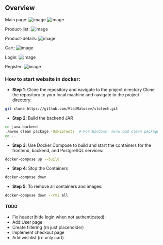 ## Overview
Main page:
![image](https://github.com/user-attachments/assets/0c91f630-abc9-41bf-bdc8-7af4c222b31d)
![image](https://github.com/user-attachments/assets/bf048179-ccc1-46af-9217-cbfdafd4c7c1)

Product-list:
![image](https://github.com/user-attachments/assets/b5bf424c-ce81-49c7-9505-fc0d27ae83a7)

Product-details:
![image](https://github.com/user-attachments/assets/096d2eee-c7e1-42c7-a3a0-28327fd24f49)

Cart:
![image](https://github.com/user-attachments/assets/51e9da7b-fc97-4cc3-9a0f-685cb0d647ed)

Login:
![image](https://github.com/user-attachments/assets/b6f301f8-b827-40c2-a490-60807af4a392)

Register:
![image](https://github.com/user-attachments/assets/7d723ce7-8811-4f22-bd8f-d62465581d95)


### How to start website in docker:
- **Step 1**: Clone the repository and navigate to the project directory
  Clone the repository to your local machine and navigate to the project directory:
```bash
git clone https://github.com/VladMalosev/vlotech.git
``` 
- **Step 2**: Build the backend JAR
```bash
cd java-backend
./mvnw clean package -DskipTests  # For Windows: mvnw.cmd clean package -DskipTests
cd ..
```

- **Step 3**: Use Docker Compose to build and start the containers for the frontend, backend, and PostgreSQL services:
```bash
docker-compose up --build
```
- **Step 4**: Stop the Containers
```bash
docker-compose down
```
- **Step 5**: To remove all containers and images:
```bash
docker-compose down --rmi all
```



#### TODO
- Fix header(hide login when not authenticated):
- Add User page
- Create filtering (rn just placeholder)
- Implement checkout page
- Add wishlist (rn only cart)

